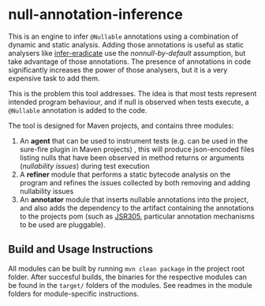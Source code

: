 # null-annotation-inference

This is an engine to infer `@Nullable` annotations using a combination of dynamic and static analysis. Adding those annotations is 
 useful as static analysers like [infer-eradicate](https://fbinfer.com/docs/next/checker-eradicate/) use the *nonnull-by-default* assumption, but take advantage of those annotations. 
The presence of annotations in code significantly increases the power of those analysers, but it is a very expensive task to add them.

This is the problem this tool addresses. The idea is that most tests represent intended program behaviour, and if null is observed when tests execute, a
```@Nullable``` annotation is added to the code.

The tool is designed for Maven projects, and contains three modules: 

1. An __agent__  that can be used to instrument tests (e.g. can be used in the sure-fire plugin in Maven projects) , this will produce json-encoded files listing nulls that have been observed in method returns or arguments (*nullability issues*) during test execution
2. A __refiner__ module that performs a static bytecode analysis on the program and refines the issues collected by both removing and adding nullability issues
3. An __annotator__ module that inserts nullable annotations into the project, and also adds the dependency to the artifact containing the annotations to the projects pom (such as [JSR305](https://mvnrepository.com/artifact/com.google.code.findbugs/jsr305), particular annotation mechanisms to be used are pluggable). 


## Build and Usage Instructions

All modules can be built by running `mvn clean package` in the project root folder. After succesful builds, the binaries for the respective modules can be found in 
the `target/` folders of the modules. See readmes in the module folders for module-specific instructions. 